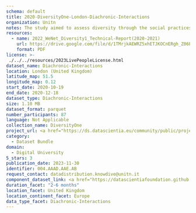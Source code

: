 ```yaml
---
schema: default
title: 2020-DiversityOne-London-Diachronic-Interactions
organization: Unitn
notes: The study aimed to assess diversity through the social practices and daily behaviors of university students from eight different countries. The research was carried out in two phases. Initially, a large sample of students from Denmark, Italy, Mongolia, Paraguay, the United Kingdom, China, Mexico, and India, completed a survey on their social practices, as well as their socio-demographic, cultural, and psychological elements. In the second phase, a sub-sample of the respondents engaged in a four-week data collection by using an innovative smartphone application called iLog. This app collected data from thirty-four smartphone sensors around the clock, allowing for an in-depth investigation into the diversity and daily routines of university students across countries, both synchronically and diachronically.
resources:
  - name: 2022_WeNet_Diversity1_Technical-Report(2020-2021)
    url: https://drive.google.com/file/d/1TMrjkAEWRZ5xhETJKOCnERgh_Z06PO2E/view?usp=drive_link
    format: PDF
license: >-
 ./../../resources/2023LivePeopleLicense.html
dataset_name: Diachronic-Interactions
location: London (United Kingdom)
latitude_map: 51.5
longitude_map: 0.12
start_date: 2020-10-19
end_date: 2020-12-18
dataset_type: Diachronic-Interactions
size: 1.10 MB
dataset_format: parquet
number_participants: 87
language: Not Applicable
collection_name: DiversityOne
project_url: <a href="https://ds.datascientia.eu/community/public/projects/ff8fb8d9-ecfd-4c39-bc09-c80eb4d90405">https://ds.datascientia.eu/community/public/projects/ff8fb8d9-ecfd-4c39-bc09-c80eb4d90405</a>
category: 
  - Dataset Bundle
domain: 
  - Digital University
5_stars: 3
publication_date: 2023-11-30
identifier: 004.AAAD.AAE.AB
request_contact: datadistribution.knowdive@unitn.it
component_dataset_link: <a href="https://datascientiafoundation.github.io/LivePeople/datasets/2020-DV1-London-Time%20Diaries/">2020-DV1-London-Time Diaries</a>
duration_facet: "2-6 months"
location_facet: United Kingdom
location_continent_facet: Europe
data_type_facet: Diachronic-Interactions
---
```

